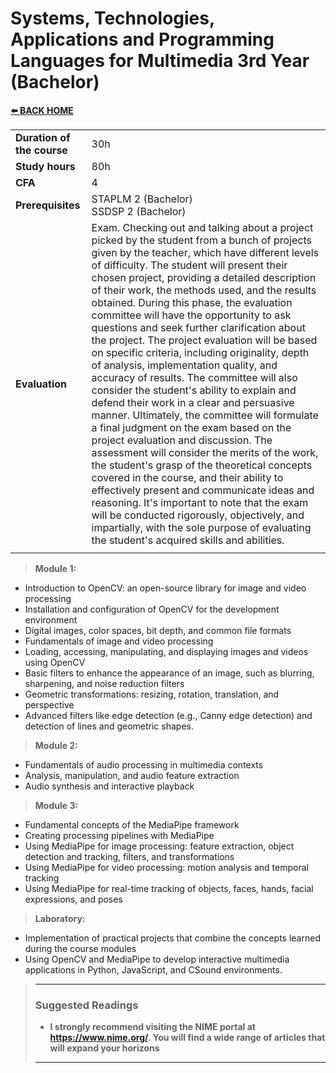 # **Systems, Technologies, Applications and Programming Languages for Multimedia 3rd Year (Bachelor)**  

[**⬅️ BACK HOME**](/HOME.md)  

|                          |     |
|:-------------------------|:----|  
|**Duration of the course**|30h  |
|**Study hours**           |80h |
|**CFA**                   |4    |
|**Prerequisites**         |STAPLM 2 (Bachelor)<br>SSDSP 2 (Bachelor)|
|**Evaluation**            |Exam. Checking out and talking about a project picked by the student from a bunch of projects given by the teacher, which have different levels of difficulty. The student will present their chosen project, providing a detailed description of their work, the methods used, and the results obtained. During this phase, the evaluation committee will have the opportunity to ask questions and seek further clarification about the project. The project evaluation will be based on specific criteria, including originality, depth of analysis, implementation quality, and accuracy of results. The committee will also consider the student's ability to explain and defend their work in a clear and persuasive manner. Ultimately, the committee will formulate a final judgment on the exam based on the project evaluation and discussion. The assessment will consider the merits of the work, the student's grasp of the theoretical concepts covered in the course, and their ability to effectively present and communicate ideas and reasoning. It's important to note that the exam will be conducted rigorously, objectively, and impartially, with the sole purpose of evaluating the student's acquired skills and abilities.|
|                          |     |

>**Module 1:**
- Introduction to OpenCV: an open-source library for image and video processing
- Installation and configuration of OpenCV for the development environment
- Digital images, color spaces, bit depth, and common file formats
- Fundamentals of image and video processing
- Loading, accessing, manipulating, and displaying images and videos using OpenCV
- Basic filters to enhance the appearance of an image, such as blurring, sharpening, and noise reduction filters
- Geometric transformations: resizing, rotation, translation, and perspective
- Advanced filters like edge detection (e.g., Canny edge detection) and detection of lines and geometric shapes.

>**Module 2:**
- Fundamentals of audio processing in multimedia contexts
- Analysis, manipulation, and audio feature extraction
- Audio synthesis and interactive playback

>**Module 3:**
- Fundamental concepts of the MediaPipe framework
- Creating processing pipelines with MediaPipe
- Using MediaPipe for image processing: feature extraction, object detection and tracking, filters, and transformations
- Using MediaPipe for video processing: motion analysis and temporal tracking
- Using MediaPipe for real-time tracking of objects, faces, hands, facial expressions, and poses

>**Laboratory:**
- Implementation of practical projects that combine the concepts learned during the course modules
- Using OpenCV and MediaPipe to develop interactive multimedia applications in Python, JavaScript, and CSound environments.



>---
>### **Suggested Readings**  
>- **I strongly recommend visiting the NIME portal at https://www.nime.org/. You will find a wide range of articles that will expand your horizons**  
>---
